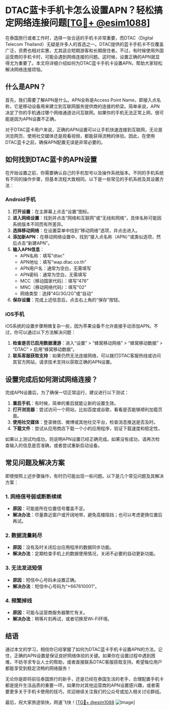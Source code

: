 # DTAC蓝卡手机卡怎么设置APN？轻松搞定网络连接问题[[TG💪+ @esim1088](https://t.me/s/esim1088)]

在泰国旅行或者工作时，选择一张合适的手机卡非常重要，而DTAC（Digital Telecom Thailand）无疑是许多人的首选之一。DTAC提供的蓝卡手机卡不仅覆盖广泛，资费也相对实惠，尤其适合短期游客和长期居住者。不过，有时候使用外国运营商的手机卡时，可能会遇到网络连接的问题。这时候，设置正确的APN就显得尤为重要了。本文将详细介绍如何为DTAC蓝卡手机卡设置APN，帮助大家轻松解决网络连接烦恼。

## 什么是APN？

首先，我们需要了解APN是什么。APN全称是Access Point Name，即接入点名称，它是移动设备用来建立到互联网服务提供商的连接的桥梁。简单来说，APN决定了你的手机通过哪个网络通道访问互联网。如果你的手机无法正常上网，很可能是因为APN设置不正确。

对于DTAC蓝卡用户来说，正确的APN设置可以让手机快速连接到互联网，无论是浏览网页、使用社交媒体还是观看视频，都能获得流畅的体验。因此，在使用DTAC蓝卡之前，确保APN配置无误是非常必要的。

## 如何找到DTAC蓝卡的APN设置

在开始设置之前，你需要确认自己的手机型号以及操作系统版本。不同的手机系统有不同的操作步骤，但基本流程大致相同。以下是一些常见的手机系统及其设置方法：

### Android手机

1. **打开设置**：在主屏幕上点击“设置”图标。
2. **进入网络设置**：找到并点击“网络和互联网”或“无线和网络”，具体名称可能因系统版本不同而有所差异。
3. **选择移动网络**：在设置菜单中找到“移动网络”选项，并点击进入。
4. **添加新APN**：在移动网络设置中，找到“接入点名称（APN）”或类似选项，然后点击“新建APN”。
5. **输入APN信息**：
   - APN名称：填写“dtac”
   - APN地址：填写“wap.dtac.co.th”
   - APN用户名：通常为空白，无需填写
   - APN密码：通常为空白，无需填写
   - MCC（移动国家代码）：填写“476”
   - MNC（移动网络代码）：填写“02”
   - 网络类型：选择“4G/3G/2G”或“自动”
6. **保存设置**：完成上述信息后，点击右上角的“保存”按钮。

### iOS手机

iOS系统的设置步骤稍微复杂一些，因为苹果设备不允许直接手动添加APN。不过，你可以通过以下方法解决问题：

1. **检查是否已启用数据漫游**：进入“设置” > “蜂窝移动网络” > “蜂窝移动数据” > “DTAC” > 启用“蜂窝移动数据”。
2. **联系客服获取支持**：如果仍然无法连接网络，可以拨打DTAC客服热线或访问其官方网站，请求技术支持以获取正确的APN设置。

## 设置完成后如何测试网络连接？

完成APN设置后，为了确保一切正常运行，建议进行以下测试：

1. **重启手机**：有时候，简单的重启就能让新的设置生效。
2. **打开浏览器**：尝试访问一个网站，比如百度或谷歌，看看是否能够顺利加载页面。
3. **使用社交媒体**：登录微信、微博或其他社交平台，检查消息推送是否及时。
4. **下载文件**：尝试从应用商店下载一个小的应用程序，验证下载速度和稳定性。

如果以上测试均成功，则说明APN设置已经正确完成。如果没有成功，请再次检查输入的信息是否准确，或者尝试重新启动设备。

## 常见问题及解决方案

即使按照上述步骤操作，有时仍可能出现一些问题。以下是几个常见问题及其解决方案：

### 1. 网络信号弱或断断续续

- **原因**：可能是所在位置信号覆盖不足。
- **解决办法**：尽量靠近窗户或开阔地带，避免高楼阻挡；也可以考虑更换位置后再试。

### 2. 数据流量耗尽

- **原因**：没有及时关闭后台应用程序的数据同步功能。
- **解决办法**：定期检查手机上的数据使用情况，关闭不必要的自动更新功能。

### 3. 无法发送短信

- **原因**：短信中心号码未设置正确。
- **解决办法**：短信中心号码为“+667610001”。

### 4. 频繁掉线

- **原因**：可能与运营商服务器繁忙有关。
- **解决办法**：稍等片刻再试，或者切换至Wi-Fi环境。

## 结语

通过本文的学习，相信你已经掌握了如何为DTAC蓝卡手机卡设置APN的方法。记住，正确的APN设置是保证良好网络体验的关键。如果你在设置过程中遇到困难，不妨寻求专业人士的帮助，或者直接联系DTAC客服获取支持。希望每位用户都能享受到稳定流畅的网络服务！

无论你是即将前往泰国旅行的新手，还是已经在泰国生活的老手，合理配置手机卡都是提升生活品质的重要一环。如果你对其他运营商的APN设置感兴趣，或者需要更多关于手机卡使用的技巧，欢迎继续关注我们的公众号或加入相关讨论群组。

最后，祝大家旅途愉快，网速飞快！[[TG💪+ @esim1088](https://t.me/s/esim1088) ![Image](https://i.postimg.cc/4NQfJmqS/Snipaste-2025-05-13-00-14-12.png)]